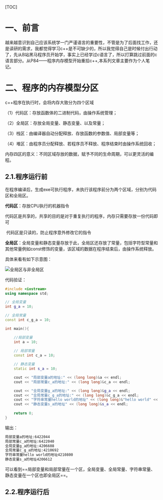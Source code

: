 [TOC]

# 一、前言

越来越意识到自己应该系统学一门严谨语言的重要性，不管是为了后面找工作，还是读研的需求，我都觉得学习c++是不可缺少的，所以我觉得自己是时候付出行动了，先从B站黑马程序员开始学，事实上已经学过c语言了，所以打算跳过前面的c语言部分。从P84——程序内存模型开始重拾c++,本系列文章主要作为个人笔记。

# 二、程序的内存模型分区

c++程序在执行时，会将内存大致分为四个区域

（1）代码区：存放函数体的二进制代码，由操作系统管理；

（2）全局区：存放全局变量、静态变量、以及常量；

（3）栈区：由编译器自动分配释放、存放函数的参数值、局部变量等；

（4）堆区：由程序员分配释放、若程序员不释放、程序结束时由操作系统回收；

内存四区的意义：不同区域存放的数据，赋予不同的生命周期，可以更灵活的编程。

## 2.1.程序运行前

在程序编译后，生成exe可执行程序，未执行该程序前分为两个区域，分别为代码区和全局区。

**代码区**：存放CPU执行的机器指令

​				代码区是共享的，共享的目的是对于重复执行的程序，内存只需要存放一份代码即可

​				代码区是只读的，防止程序意外修改它的指令

**全局区**：全局变量和静态变量存放于此，全局区还存放了常量，包括字符型常量和其他常量例如const修饰的变量，该区域的数据在程序结束后，由操作系统释放。

具体来看有如下示意图：

![全局区与非全局区](https://cdn.jsdelivr.net/gh/ThreeStones1029/blogimages/img/%E5%85%A8%E5%B1%80%E5%8C%BA%E4%B8%8E%E9%9D%9E%E5%85%A8%E5%B1%80%E5%8C%BA.png)

代码验证：

~~~cpp
#include <iostream>
using namespace std;

// 全局变量
int g_a = 10;

// 全局常量
const int c_g_a = 10;

int main(){

    //局部变量
    int a = 10;
    
    // 局部常量
    const int c_a = 10;

    // 静态变量
    static int s_a = 10;

    cout << "局部变量a的地址:" << (long long)&a << endl;
    cout << "局部常量c_a的地址:" << (long long)&c_a << endl;

    cout << "全局变量g_a的地址:" << (long long)&g_a << endl;
    cout << "全局常量c_g_a的地址:" << (long long)&c_g_a << endl;
    cout << "字符串常量hello world的地址" << (long long)&"hello world" << endl;
    cout << "静态变量s_a的地址" << (long long)&s_a << endl;
    
    return 0;
}
~~~

输出：

~~~bash
局部变量a的地址:6422044
局部常量c_a的地址:6422040
全局变量g_a的地址:4206608
全局常量c_g_a的地址:4210692
字符串常量hello world的地址4210800
静态变量s_a的地址4206612
~~~

可以看到==局部变量和局部常量在一个区，全局变量、全局常量、字符串常量、静态变量在一个区也即全局区==。

## 2.2.程序运行后

